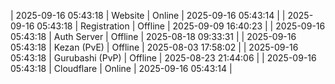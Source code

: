 | 2025-09-16 05:43:18 | Website | Online | 2025-09-16 05:43:14 |
| 2025-09-16 05:43:18 | Registration | Offline | 2025-09-09 16:40:23 |
| 2025-09-16 05:43:18 | Auth Server | Offline | 2025-08-18 09:33:31 |
| 2025-09-16 05:43:18 | Kezan (PvE) | Offline | 2025-08-03 17:58:02 |
| 2025-09-16 05:43:18 | Gurubashi (PvP) | Offline | 2025-08-23 21:44:06 |
| 2025-09-16 05:43:18 | Cloudflare | Online | 2025-09-16 05:43:14 |
